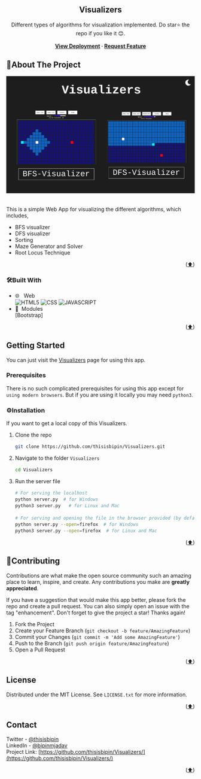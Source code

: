 <!-- PROJECT LOGO -->
<div align="center"> 
<h2 align="center">Visualizers</h2>
  <p align="center">
    Different types of algorithms for visualization implemented. Do star⭐ the repo if you like it 😊.
    <br /><br />
    <strong>
    <a href="https://thisisbipin.github.io/Visualizers/">View Deployment</a>
    ·
    <a href="https://github.com/thisisbipin/Visualizers/issues">Request Feature</a>
    </strong>
  </p>
</div>

<!-- ABOUT THE PROJECT -->

## 📝About The Project

![Screenshot](https://raw.githubusercontent.com/thisisbipin/Visualizers/main/screenshots/screenshot-main.jpg)
<br /><br />

This is a simple Web App for visualizing the different algorithms, which includes,
- BFS visualizer
- DFS visualizer
- Sorting
- Maze Generator and Solver
- Root Locus Technique

<p align="right">(<a href="#top">⬆️</a>)</p>

### 🛠Built With

- 🌐 &nbsp; Web </br>
  ![HTML5](https://img.shields.io/badge/-HTML5-333333?style=flat&logo=HTML5)
  ![CSS](https://img.shields.io/badge/-CSS-333333?style=flat&logo=CSS3&logoColor=1572B6)
  ![JAVASCRIPT](https://img.shields.io/badge/-JS-333333?style=flat&logo=javascript)
- 🧾&nbsp; Modules </br>
  [Bootstrap]

<p align="right">(<a href="#top">⬆️</a>)</p>

<!-- GETTING STARTED -->

## Getting Started

You can just visit the [Visualizers](https://thisisbipin.github.io/Visualizers/) page for using this app.

### Prerequisites

There is no such complicated prerequisites for using this app except for `using modern browsers`. But if you are using it locally you may need `python3`.

### ⚙Installation

If you want to get a local copy of this Visualizers.

1. Clone the repo
   ```sh
   git clone https://github.com/thisisbipin/Visualizers.git
   ```
2. Navigate to the folder `Visualizers`
   ```sh
   cd Visualizers
   ```
3. Run the server file

   ```sh
   # For serving the localhost 
   python server.py  # for Windows
   python3 server.py   # for Linux and Mac
   
   # For serving and opening the file in the browser provided (by default firefox)
   python server.py --open=firefox  # for Windows
   python3 server.py --open=firefox  # for Linux and Mac
   ```

<p align="right">(<a href="#top">⬆️</a>)</p>

<!-- CONTRIBUTING -->

## 🤝Contributing

Contributions are what make the open source community such an amazing place to learn, inspire, and create. Any contributions you make are **greatly appreciated**.

If you have a suggestion that would make this app better, please fork the repo and create a pull request. You can also simply open an issue with the tag "enhancement".
Don't forget to give the project a star! Thanks again!

1. Fork the Project
2. Create your Feature Branch (`git checkout -b feature/AmazingFeature`)
3. Commit your Changes (`git commit -m 'Add some AmazingFeature'`)
4. Push to the Branch (`git push origin feature/AmazingFeature`)
5. Open a Pull Request

<p align="right">(<a href="#top">⬆️</a>)</p>

<!-- LICENSE -->

## License

Distributed under the MIT License. See `LICENSE.txt` for more information.

<p align="right">(<a href="#top">⬆️</a>)</p>

<!-- CONTACT -->

## Contact

Twitter - [@thisisbipin](https://twitter.com/thisisbipin) <br>
LinkedIn - [@bipinmjadav](https://www.linkedin.com/in/bipinmjadav/) <br>
Project Link: [https://github.com/thisisbipin/Visualizers/](https://github.com/thisisbipin/Visualizers/)

<p align="right">(<a href="#top">⬆️</a>)</p>

